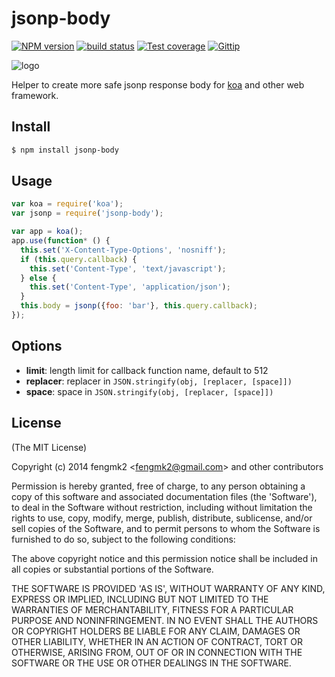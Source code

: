 jsonp-body
=======

[![NPM version][npm-image]][npm-url]
[![build status][travis-image]][travis-url]
[![Test coverage][coveralls-image]][coveralls-url]
[![Gittip][gittip-image]][gittip-url]

[npm-image]: https://img.shields.io/npm/v/jsonp-body.svg?style=flat-square
[npm-url]: https://npmjs.org/package/jsonp-body
[travis-image]: https://img.shields.io/travis/node-modules/jsonp-body.svg?style=flat-square
[travis-url]: https://travis-ci.org/node-modules/jsonp-body
[coveralls-image]: https://img.shields.io/coveralls/node-modules/jsonp-body.svg?style=flat-square
[coveralls-url]: https://coveralls.io/r/node-modules/jsonp-body?branch=master
[gittip-image]: https://img.shields.io/gittip/fengmk2.svg?style=flat-square
[gittip-url]: https://www.gittip.com/fengmk2/

![logo](https://raw.github.com/node-modules/jsonp-body/master/logo.png)

Helper to create more safe jsonp response body for [koa](http://koajs.com/) and other web framework.

## Install

```bash
$ npm install jsonp-body
```

## Usage

```js
var koa = require('koa');
var jsonp = require('jsonp-body');

var app = koa();
app.use(function* () {
  this.set('X-Content-Type-Options', 'nosniff');
  if (this.query.callback) {
    this.set('Content-Type', 'text/javascript');
  } else {
    this.set('Content-Type', 'application/json');
  }
  this.body = jsonp({foo: 'bar'}, this.query.callback);
});
```

## Options

- __limit__: length limit for callback function name, default to 512
- __replacer__: replacer in `JSON.stringify(obj, [replacer, [space]])`
- __space__: space in `JSON.stringify(obj, [replacer, [space]])`

## License

(The MIT License)

Copyright (c) 2014 fengmk2 &lt;fengmk2@gmail.com&gt; and other contributors

Permission is hereby granted, free of charge, to any person obtaining
a copy of this software and associated documentation files (the
'Software'), to deal in the Software without restriction, including
without limitation the rights to use, copy, modify, merge, publish,
distribute, sublicense, and/or sell copies of the Software, and to
permit persons to whom the Software is furnished to do so, subject to
the following conditions:

The above copyright notice and this permission notice shall be
included in all copies or substantial portions of the Software.

THE SOFTWARE IS PROVIDED 'AS IS', WITHOUT WARRANTY OF ANY KIND,
EXPRESS OR IMPLIED, INCLUDING BUT NOT LIMITED TO THE WARRANTIES OF
MERCHANTABILITY, FITNESS FOR A PARTICULAR PURPOSE AND NONINFRINGEMENT.
IN NO EVENT SHALL THE AUTHORS OR COPYRIGHT HOLDERS BE LIABLE FOR ANY
CLAIM, DAMAGES OR OTHER LIABILITY, WHETHER IN AN ACTION OF CONTRACT,
TORT OR OTHERWISE, ARISING FROM, OUT OF OR IN CONNECTION WITH THE
SOFTWARE OR THE USE OR OTHER DEALINGS IN THE SOFTWARE.
